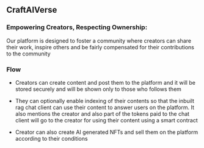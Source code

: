## CraftAIVerse

### Empowering Creators, Respecting Ownership:

Our platform is designed to foster a community where creators can share their work, inspire others and be fairly compensated for their contributions to the community

### Flow

- Creators can create content and post them to the platform and it will be stored securely and will be shown only to those who follows them

- They can optionally enable indexing of their contents so that the inbuilt rag chat client can use their content to answer users on the platform. It also mentions the creator and also part of the tokens paid to the chat client will go to the creator for using their content using a smart contract

- Creator can also create AI generated NFTs and sell them on the platform according to their conditions

